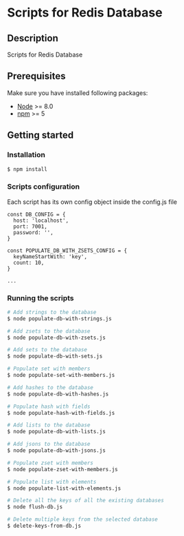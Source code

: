 # Scripts for Redis Database

## Description
Scripts for Redis Database

## Prerequisites

Make sure you have installed following packages:
* [Node](https://nodejs.org/en/download/) >= 8.0
* [npm](https://www.npmjs.com/get-npm) >= 5 

## Getting started

### Installation

```bash
$ npm install
```

### Scripts configuration

Each script has its own config object inside the config.js file

```
const DB_CONFIG = {
  host: 'localhost',
  port: 7001,
  password: '',
}

const POPULATE_DB_WITH_ZSETS_СONFIG = {
  keyNameStartWith: 'key',
  count: 10,
}

...

```

### Running the scripts

```bash
# Add strings to the database
$ node populate-db-with-strings.js

# Add zsets to the database
$ node populate-db-with-zsets.js

# Add sets to the database
$ node populate-db-with-sets.js

# Populate set with members
$ node populate-set-with-members.js

# Add hashes to the database
$ node populate-db-with-hashes.js

# Populate hash with fields
$ node populate-hash-with-fields.js

# Add lists to the database
$ node populate-db-with-lists.js

# Add jsons to the database
$ node populate-db-with-jsons.js

# Populate zset with members
$ node populate-zset-with-members.js

# Populate list with elements
$ node populate-list-with-elements.js

# Delete all the keys of all the existing databases
$ node flush-db.js

# Delete multiple keys from the selected database
$ delete-keys-from-db.js

```
